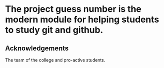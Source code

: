 # The project guess number is the modern module for helping students to study git and github.

## Acknowledgements
The team of the college and pro-active students.
